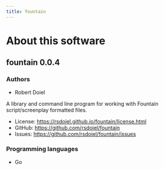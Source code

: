 ```yaml
---
title: fountain
---
```


About this software
===================

fountain 0.0.4
----------------

### Authors

- Robert Doiel

A library and command line program for working with Fountain script/screenplay formatted files.


- License: https://rsdoiel.github.io/fountain/license.html
- GitHub: https://github.com/rsdoiel/fountain
- Issues: https://github.com/rsdoiel/fountain/issues


### Programming languages

- Go



